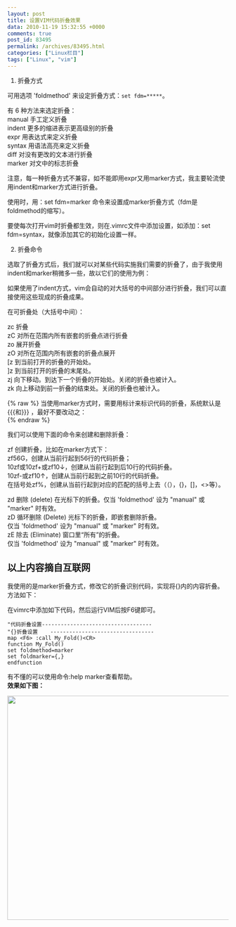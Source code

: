 ```yaml
---
layout: post
title: 设置VIM代码折叠效果
data: 2010-11-19 15:32:55 +0000
comments: true
post_id: 83495
permalink: /archives/83495.html
categories: ["Linux栏目"]
tags: ["Linux", "vim"]
---
```


1. 折叠方式 <br>

可用选项 'foldmethod' 来设定折叠方式：`set fdm=*****`。 <br>

有 6 种方法来选定折叠： <br>
manual           手工定义折叠 <br>
indent             更多的缩进表示更高级别的折叠 <br>
expr                用表达式来定义折叠  <br>
syntax             用语法高亮来定义折叠  <br>
diff                  对没有更改的文本进行折叠  <br>
marker            对文中的标志折叠 <br>

注意，每一种折叠方式不兼容，如不能即用expr又用marker方式，我主要轮流使用indent和marker方式进行折叠。 <br>

使用时，用：set fdm=marker 命令来设置成marker折叠方式（fdm是foldmethod的缩写）。 <br>

要使每次打开vim时折叠都生效，则在.vimrc文件中添加设置，如添加：set fdm=syntax，就像添加其它的初始化设置一样。 <br>

2. 折叠命令 <br>

选取了折叠方式后，我们就可以对某些代码实施我们需要的折叠了，由于我使用indent和marker稍微多一些，故以它们的使用为例： <br>

如果使用了indent方式，vim会自动的对大括号的中间部分进行折叠，我们可以直接使用这些现成的折叠成果。 <br>

在可折叠处（大括号中间）：

zc      折叠  <br>
zC     对所在范围内所有嵌套的折叠点进行折叠 <br>
zo      展开折叠  <br>
zO     对所在范围内所有嵌套的折叠点展开  <br>
[z       到当前打开的折叠的开始处。  <br>
]z       到当前打开的折叠的末尾处。  <br>
zj       向下移动。到达下一个折叠的开始处。关闭的折叠也被计入。  <br>
zk      向上移动到前一折叠的结束处。关闭的折叠也被计入。  <br>

{% raw %}
当使用marker方式时，需要用标计来标识代码的折叠，系统默认是 {{{和}}} ，最好不要改动之：  <br>
{% endraw %}

我们可以使用下面的命令来创建和删除折叠：

zf      创建折叠，比如在marker方式下：  <br>
zf56G，创建从当前行起到56行的代码折叠；  <br>
10zf或10zf+或zf10↓，创建从当前行起到后10行的代码折叠。  <br>
10zf-或zf10↑，创建从当前行起到之前10行的代码折叠。  <br>
在括号处zf%，创建从当前行起到对应的匹配的括号上去（（），{}，[]，<>等）。  <br>

zd      删除 (delete) 在光标下的折叠。仅当 'foldmethod' 设为 "manual" 或 "marker" 时有效。  <br>
zD     循环删除 (Delete) 光标下的折叠，即嵌套删除折叠。  <br>
仅当 'foldmethod' 设为 "manual" 或 "marker" 时有效。  <br>
zE     除去 (Eliminate) 窗口里“所有”的折叠。  <br>
仅当 'foldmethod' 设为 "manual" 或 "marker" 时有效。

<h2><strong>以上内容摘自互联网</strong></h2>
我使用的是marker折叠方式，修改它的折叠识别代码，实现将{}内的内容折叠。方法如下：

在vimrc中添加如下代码，然后运行VIM后按F6键即可。
```
"代码折叠设置-----------------------------------
"{}折叠设置    ---------------------------------
map <F6> :call My_Fold()<CR>
function My_Fold()
set foldmethod=marker
set foldmarker={,}
endfunction
```

有不懂的可以使用命令:help marker查看帮助。  
<strong>效果如下图：</strong>

<img style="width: 660px;height: 510px" src="http://img163.poco.cn/mypoco/myphoto/20101119/23/5545129120101119231311080.jpg" alt="" />
